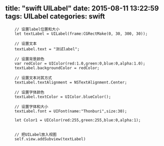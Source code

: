 title: "swift UILabel"
date: 2015-08-11 13:22:59
tags: UILabel
categories: swift
---

        // 设置label位置和大小
        let textLabel = UILabel(frame:CGRectMake(0, 30, 300, 30));

        // 设置文本
        textLabel.text = "测试label";
        
        // 设置背景颜色
        var redColor = UIColor(red:1.0,green:0,blue:0,alpha:1.0);
        textLabel.backgroundColor = redColor;
        
        // 设置文本对其方式
        textLabel.textAlignment = NSTextAlignment.Center;
        
        // 设置字体颜色
        textLabel.textColor = UIColor.blueColor();
        
        // 设置字体和大小
        textLabel.font = UIFont(name:"Thonburi",size:30);
        
        let Color1 = UIColor(red:255,green:255,blue:0,alpha:1);
        
        
        // 把UILabel放入视图
        self.view.addSubview(textLabel)
